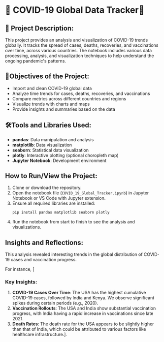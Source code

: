 # 📌 COVID-19 Global Data Tracker🦠

## 📝 Project Description:
This project provides an analysis and visualization of COVID-19 trends globally. It tracks the spread of cases, deaths, recoveries, and vaccinations over time, across various countries. The notebook includes various data processing, analysis, and visualization techniques to help understand the ongoing pandemic's patterns.

## 🚩Objectives of the Project:
- Import and clean COVID-19 global data
- Analyze time trends for cases, deaths, recoveries, and vaccinations
- Compare metrics across different countries and regions
- Visualize trends with charts and maps
- Provide insights and summaries based on the data

## 🛠Tools and Libraries Used:
- **pandas**: Data manipulation and analysis
- **matplotlib**: Data visualization
- **seaborn**: Statistical data visualization
- **plotly**: Interactive plotting (optional choropleth map)
- **Jupyter Notebook**: Development environment

## How to Run/View the Project:
1. Clone or download the repository.
2. Open the notebook file (`COVID_19_Global_Tracker.ipynb`) in Jupyter Notebook or VS Code with Jupyter extension.
3. Ensure all required libraries are installed:
   ```bash
   pip install pandas matplotlib seaborn plotly
4. Run the notebook from start to finish to see the analysis and visualizations.

## Insights and Reflections:
 This analysis revealed interesting trends in the global distribution of COVID-19 cases and vaccination progress.

For instance, [
### Key Insights:
1. **COVID-19 Cases Over Time**: The USA has the highest cumulative COVID-19 cases, followed by India and Kenya. We observe significant spikes during certain periods (e.g., 2020).
2. **Vaccination Rollouts**: The USA and India show substantial vaccination progress, with India having a rapid increase in vaccinations since late 2021.
3. **Death Rates**: The death rate for the USA appears to be slightly higher than that of India, which could be attributed to various factors like healthcare infrastructure.].
